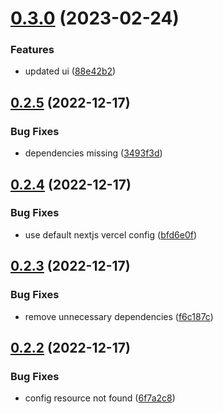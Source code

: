 # [0.3.0](https://github.com/krshkun/accsensible/compare/v0.2.5...v0.3.0) (2023-02-24)


### Features

* updated ui ([88e42b2](https://github.com/krshkun/accsensible/commit/88e42b2f3d3bf0f1bbe5cc3796908b5426c81c99))



## [0.2.5](https://github.com/krshkun/accsensible/compare/v0.2.4...v0.2.5) (2022-12-17)


### Bug Fixes

* dependencies missing ([3493f3d](https://github.com/krshkun/accsensible/commit/3493f3d652c34b9dcac37893107e492758101388))



## [0.2.4](https://github.com/krshkun/accsensible/compare/v0.2.3...v0.2.4) (2022-12-17)


### Bug Fixes

* use default nextjs vercel config ([bfd6e0f](https://github.com/krshkun/accsensible/commit/bfd6e0fd5d87fe5a1ac0699107881659d6502ec6))



## [0.2.3](https://github.com/krshkun/accsensible/compare/v0.2.2...v0.2.3) (2022-12-17)


### Bug Fixes

* remove unnecessary dependencies ([f6c187c](https://github.com/krshkun/accsensible/commit/f6c187c4215c8ecafa651917b6f6f67b09cb6510))



## [0.2.2](https://github.com/krshkun/accsensible/compare/v0.2.0...v0.2.2) (2022-12-17)


### Bug Fixes

* config resource not found ([6f7a2c8](https://github.com/krshkun/accsensible/commit/6f7a2c8544281902daf5a06f5e4f006d190ed452))



